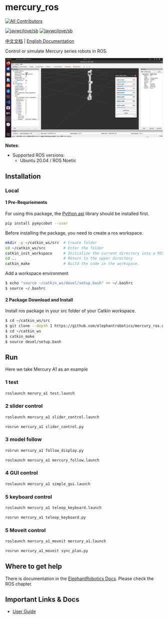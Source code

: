 # mercury_ros
<!-- ALL-CONTRIBUTORS-BADGE:START - Do not remove or modify this section -->
[![All Contributors](https://img.shields.io/badge/all_contributors-17-orange.svg?style=flat-square)](#contributors-)
<!-- ALL-CONTRIBUTORS-BADGE:END -->

[![jaywcjlove/sb](https://jaywcjlove.github.io/sb/lang/chinese.svg)](https://docs.elephantrobotics.com/docs/gitbook/12-ApplicationBaseROS/)
[![jaywcjlove/sb](https://jaywcjlove.github.io/sb/lang/english.svg)](https://docs.elephantrobotics.com/docs/gitbook-en/12-ApplicationBaseROS/)

[中文文档](https://docs.elephantrobotics.com/docs/gitbook/12-ApplicationBaseROS/) | [English Documentation](https://docs.elephantrobotics.com/docs/gitbook-en/12-ApplicationBaseROS/)

Control or simulate Mercury series robots in ROS.

![Demo](./demo_img/Screenshot-1.png)

**Notes**:

* Supported ROS versions:
   * Ubuntu 20.04 / ROS Noetic

<!-- **If your `Atom` is 2.3 or before, or `pymycobot` is 1.\*, Please check branch [before](https://github.com/elephantrobotics/myCobotRos/tree/before)** -->

## Installation

### Local
#### 1 Pre-Requriements

For using this package, the [Python api](https://github.com/elephantrobotics/pymycobot.git) library should be installed first.

```bash
pip install pymycobot --user
```

Before installing the package, you need to create a ros workspace.

```bash
mkdir -p ~/catkin_ws/src  # Create folder
cd ~/catkin_ws/src        # Enter the folder
catkin_init_workspace     # Initialize the current directory into a ROS workspace
cd ..                     # Return to the upper directory
catkin_make               # Build the code in the workspace.
```

Add a workspace environment

```bash
$ echo "source ~/catkin_ws/devel/setup.bash" >> ~/.bashrc
$ source ~/.bashrc
```

#### 2 Package Download and Install

Install ros package in your src folder of your Catkin workspace.

```bash
$ cd ~/catkin_ws/src
$ git clone --depth 1 https://github.com/elephantrobotics/mercury_ros.git
$ cd ~/catkin_ws
$ catkin_make
$ source devel/setup.bash
```

## Run

Here we take Mercury A1 as an example

### 1 test

```bash
roslaunch merury_a1 test.launch
```

### 2 slider control

```bash
roslaunch mercury_a1 slider_control.launch
```

```bash
rosrun mercury_a1 slider_control.py
```

### 3 model follow

```bash
rosrun mercury_a1 follow_display.py
```

```bash
roslaunch mercury_a1 mercury_follow.launch
```

### 4 GUI control

```bash
roslaunch mercury_a1 simple_gui.launch
```

### 5 keyboard control

```bash
roslaunch mercury_a1 teleop_keyboard.launch
```

```bash
rosrun mercury_a1 teleop_keyboard.py
```

### 5 Moveit control

```bash
roslaunch mercury_a1_moveit mercury_a1.launch
```

```bash
rosrun mercury_a1_moveit sync_plan.py
```

## Where to get help

There is documentation in the [ElephantRobotics Docs](https://docs.elephantrobotics.com/docs/gitbook-en/). Please check the ROS chapter.

## Important Links & Docs

* [User Guide](https://docs.elephantrobotics.com/docs/gitbook-en/12-ApplicationBaseROS/)

